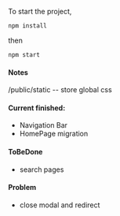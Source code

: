 To start the project,
```
npm install
```
then
```
npm start
```


#### Notes

/public/static  -- store global css



#### Current finished:

- Navigation Bar
- HomePage migration



#### ToBeDone

- search pages



#### Problem

- close modal and redirect

